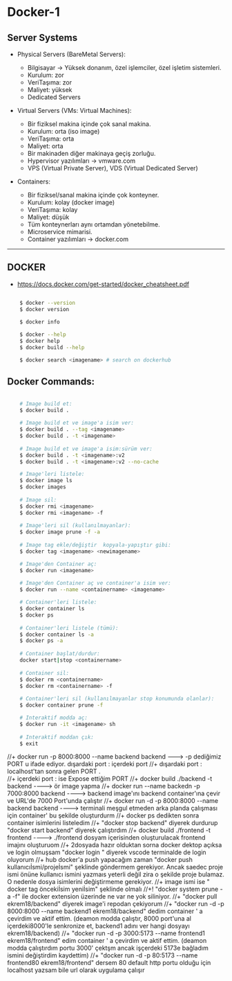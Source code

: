 # Docker-1

## Server Systems

* Physical Servers (BareMetal Servers):
    * Bilgisayar -> Yüksek donanım, özel işlemciler, özel işletim sistemleri.
    * Kurulum: zor
    * VeriTaşıma: zor
    * Maliyet: yüksek
    * Dedicated Servers

* Virtual Servers (VMs: Virtual Machines):
    * Bir fiziksel makina içinde çok sanal makina.
    * Kurulum: orta (iso image)
    * VeriTaşıma: orta
    * Maliyet: orta
    * Bir makinaden diğer makinaya geçiş zorluğu.
    * Hypervisor yazılımları -> vmware.com
    * VPS (Virtual Private Server), VDS (Virtual Dedicated Server)

* Containers:
    * Bir fiziksel/sanal makina içinde çok konteyner.
    * Kurulum: kolay (docker image)
    * VeriTaşıma: kolay
    * Maliyet: düşük
    * Tüm konteynerları aynı ortamdan yönetebilme.
    * Microservice mimarisi.
    * Container yazılımları -> docker.com

---
## DOCKER

* https://docs.docker.com/get-started/docker_cheatsheet.pdf

```sh

    $ docker --version
    $ docker version

    $ docker info
    
    $ docker --help
    $ docker help
    $ docker build --help

    $ docker search <imagename> # search on dockerhub

```

## Docker Commands:

```sh

    # Image build et:
    $ docker build .
    
    # Image build et ve image'a isim ver:
    $ docker build . --tag <imagename>
    $ docker build . -t <imagename>
    
    # Image build et ve image'a isim:sürüm ver:
    $ docker build . -t <imagename>:v2
    $ docker build . -t <imagename>:v2 --no-cache

    # Image'leri listele:
    $ docker image ls
    $ docker images
    
    # Image sil:
    $ docker rmi <imagename>
    $ docker rmi <imagename> -f
    
    # Image'leri sil (kullanılmayanlar):
    $ docker image prune -f -a
    
    # Image tag ekle/değiştir  kopyala-yapıştır gibi:
    $ docker tag <imagename> <newimagename>

    # Image'den Container aç:
    $ docker run <imagename>
    
    # Image'den Container aç ve container'a isim ver:
    $ docker run --name <containername> <imagename>

    # Container'leri listele:
    $ docker container ls
    $ docker ps
    
    # Container'leri listele (tümü):
    $ docker container ls -a
    $ docker ps -a
    
    # Container başlat/durdur:
    docker start|stop <containername>
   
    # Container sil:
    $ docker rm <containername>
    $ docker rm <containername> -f
    
    # Container'leri sil (kullanılmayanlar stop konumunda olanlar):
    $ docker container prune -f

    # Interaktif modda aç:
    $ docker run -it <imagename> sh
    
    # Interaktif moddan çık:
    $ exit

```

 //+  docker run -p 8000:8000 --name backend backend   ---> -p dediğimiz PORT u ifade ediyor. dışardaki port : içerdeki port
 //+  dışardaki port : localhost'tan sonra gelen PORT .  
 //+  içerdeki port : ise Expose ettiğim PORT
 //+  docker build ./backend -t backend                  ----> ör image yapma
 //+  docker run --name backedn -p 7000:8000 backend     ----> backend image'ını backend container'ına çevir ve URL'de 7000 Port'unda çalıştır
 //+  docker run -d -p 8000:8000 --name backend backend  ----> terminali meşgul etmeden arka planda çalışması için container' bu şekilde oluşturdurm 
 //+  docker ps        dedikten sonra container isimlerini listeledim
 //+  "docker stop backend"     diyerek durdurup    "docker start backend"  diyerek çalıştırdım
 //+  docker build ./frontend -t frontend   ----> ./frontend dosyam içerisinden oluşturulacak frontend imajını oluşturuom
 //+  2dosyada hazır olduktan sorna docker dektop açıksa ve login olmuşsam "docker login " diyerek vscode terminalde de login oluyorum
 //+  hub docker'a push yapacağım zaman 
 "docker push kullanıcıİsmi/projeİsmi"  şeklinde göndermem gerekiyor. Ancak saedec proje ismi önüne kullanıcı ismini yazmaıs yeterli değil zira o şekilde proje bulamaz. O nedenle dosya isimlerini değiştirmeme gerekiyor.
 //+  image ismi ise " docker tag öncekiİsim yeniİsim"  şeklinde olmalı
 //+!  "docker system prune -a -f"   ile docker extension üzerinde ne var ne yok siliniyor.
 //+  "docker pull ekrem18/backend"  diyerek image'i repodan çekiyorum
 //+  "docker run -d -p 8000:8000 --name backend1 ekrem18/backend" dedim container ' a çevirdim ve aktif ettim. (deamon modda çalıştır, 8000 port'una al içerdeki8000'le senkronize et, backend1 adını ver hangi dosyayı ekrem18/backend)
 //+  "docker run -d -p 3000:5173 --name frontend1 ekrem18/frontend" edim container ' a çevirdim ve aktif ettim. (deamon modda çalıştırdım portu 3000' çektşm ancak işçerdeki 5173e bağladım ismini değiştirdim kaydettim)
 //+  "docker run -d -p 80:5173 --name frontend80 ekrem18/frontend"   dersem 80 default http portu olduğu için localhost yazsam bile url olarak uygulama çalışır